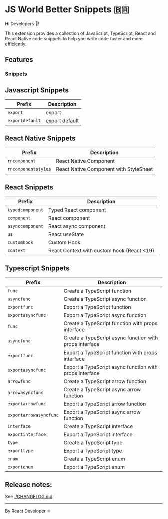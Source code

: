 # JS World Better Snippets 🇧🇷

Hi Developers 👋!

This extension provides a collection of JavaScript, TypeScript, React and React Native code snippets to help you write code faster and more efficiently.

## Features

### Snippets
<!-- SNIPPETS TABLE START -->
## Javascript Snippets

| Prefix | Description |
|--------|-------------|
| `export` | export |
| `exportdefault` | export default |

## React Native Snippets

| Prefix | Description |
|--------|-------------|
| `rncomponent` | React Native Component |
| `rncomponentstyles` | React Native Component with StyleSheet |

## React Snippets

| Prefix | Description |
|--------|-------------|
| `typedcomponent` | Typed React component |
| `component` | React component |
| `asynccomponent` | React async component |
| `us` | React useState |
| `customhook` | Custom Hook |
| `context` | React Context with custom hook (React <19) |

## Typescript Snippets

| Prefix | Description |
|--------|-------------|
| `func` | Create a TypeScript function |
| `asyncfunc` | Create a TypeScript async function |
| `exportfunc` | Export a TypeScript function |
| `exportasyncfunc` | Export a TypeScript async function |
| `func` | Create a TypeScript function with props interface |
| `asyncfunc` | Create a TypeScript async function with props interface |
| `exportfunc` | Export a TypeScript function with props interface |
| `exportasyncfunc` | Export a TypeScript async function with props interface |
| `arrowfunc` | Create a TypeScript arrow function |
| `arrowasyncfunc` | Create a TypeScript async arrow function |
| `exportarrowfunc` | Export a TypeScript arrow function |
| `exportarrowasyncfunc` | Export a TypeScript async arrow function |
| `interface` | Create a TypeScript interface |
| `exportinterface` | Export a TypeScript interface |
| `type` | Create a TypeScript type |
| `exporttype` | Export a TypeScript type |
| `enum` | Create a TypeScript enum |
| `exportenum` | Export a TypeScript enum |


<!-- SNIPPETS TABLE END -->

## Release notes:
See [./CHANGELOG.md](./CHANGELOG.md)

---

By React Developer ⚛️
